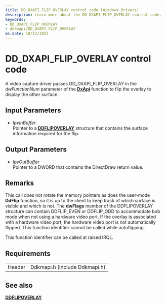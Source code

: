```yaml
---
title: DD_DXAPI_FLIP_OVERLAY control code (Windows Drivers)
description: Learn more about the DD_DXAPI_FLIP_OVERLAY control code.
keywords:
- DD_DXAPI_FLIP_OVERLAY
- ddkmapi/DD_DXAPI_FLIP_OVERLAY
ms.date: 10/12/2022
---
```


# DD\_DXAPI\_FLIP\_OVERLAY control code

A video capture driver passes DD\_DXAPI\_FLIP\_OVERLAY in the *dwFunctionNum* parameter of the [**DxApi**](/windows-hardware/drivers/ddi/dxapi/nf-dxapi-dxapi) function to flip the overlay to display the other surface.

## Input Parameters

- *lpvInBuffer*  
    Pointer to a [**DDFLIPOVERLAY**](/windows/win32/api/ddkmapi/ns-ddkmapi-ddflipoverlay) structure that contains the surface information required for the flip.

## Output Parameters

- *lpvOutBuffer*  
    Pointer to a DWORD that contains the DirectDraw return value.

## Remarks

This call does not rotate the memory pointers as does the user-mode **DdFlip** function, so it is up to the client to keep track of which surface is visible and which is not. The **dwFlags** member of the DDFLIPOVERLAY structure can contain DDFLIP\_EVEN or DDFLIP\_ODD to accommodate bob mode when not using a hardware video port. If the overlay is associated with a hardware video port, the hardware video port is not automatically flipped. This function identifier cannot be called while autoflipping.

This function identifier can be called at raised IRQL.

## Requirements

| | |
| --- | --- |
| Header | Ddkmapi.h (include Ddkmapi.h) |

## See also

[**DDFLIPOVERLAY**](/windows/win32/api/ddkmapi/ns-ddkmapi-ddflipoverlay)
